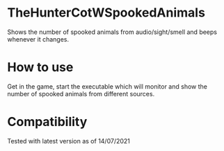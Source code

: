 # TheHunterCotWSpookedAnimals

Shows the number of spooked animals from audio/sight/smell and beeps whenever it changes.

# How to use

Get in the game, start the executable which will monitor and show the number of spooked animals from different sources.

# Compatibility

Tested with latest version as of 14/07/2021
